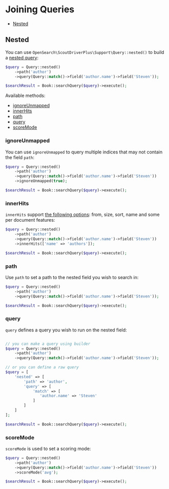 # Joining Queries

* [Nested](#nested)

## Nested

You can use `OpenSearch\ScoutDriverPlus\Support\Query::nested()` to build a [nested query](https://www.elastic.co/guide/en/elasticsearch/reference/current/query-dsl-nested-query.html#query-dsl-nested-query):

```php
$query = Query::nested()
    ->path('author')
    ->query(Query::match()->field('author.name')->field('Steven'));

$searchResult = Book::searchQuery($query)->execute();
```

Available methods:

* [ignoreUnmapped](#nested-ignore-unmapped)
* [innerHits](#nested-inner-hits)
* [path](#nested-path)
* [query](#nested-query)
* [scoreMode](#nested-score-mode)

### <a name="nested-ignore-unmapped"></a> ignoreUnmapped

You can use `ignoreUnmapped` to query multiple indices that may not contain the field `path`:

```php
$query = Query::nested()
    ->path('author')
    ->query(Query::match()->field('author.name')->field('Steven'))
    ->ignoreUnmapped(true);

$searchResult = Book::searchQuery($query)->execute();
```

### <a name="nested-inner-hits"></a> innerHits

`innerHits` support [the following options](https://www.elastic.co/guide/en/elasticsearch/reference/current/inner-hits.html#inner-hits-options): from, size, sort, name and some per document features:

```php
$query = Query::nested()
    ->path('author')
    ->query(Query::match()->field('author.name')->field('Steven'))
    ->innerHits(['name' => 'authors']);

$searchResult = Book::searchQuery($query)->execute();
```

### <a name="nested-path"></a> path

Use `path` to set a path to the nested field you wish to search in:

```php
$query = Query::nested()
    ->path('author')
    ->query(Query::match()->field('author.name')->field('Steven'));

$searchResult = Book::searchQuery($query)->execute();
``` 

### <a name="nested-query"></a> query

`query` defines a query you wish to run on the nested field:

```php

// you can make a query using builder
$query = Query::nested()
    ->path('author')
    ->query(Query::match()->field('author.name')->field('Steven'));

// or you can define a raw query
$query = [
    'nested' => [
        'path' => 'author',
        'query' => [
            'match' => [
               'author.name' => 'Steven'
            ]
        ]
    ]
];

$searchResult = Book::searchQuery($query)->execute();
``` 

### <a name="nested-score-mode"></a> scoreMode

`scoreMode` is used to set a scoring mode:

```php
$query = Query::nested()
    ->path('author')
    ->query(Query::match()->field('author.name')->field('Steven'))
    ->scoreMode('avg');

$searchResult = Book::searchQuery($query)->execute();
```

